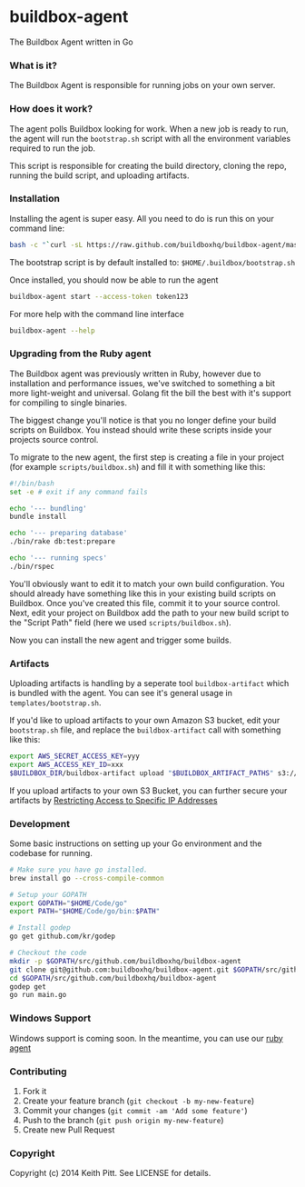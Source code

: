 # buildbox-agent

The Buildbox Agent written in Go

### What is it?

The Buildbox Agent is responsible for running jobs on your own server.

### How does it work?

The agent polls Buildbox looking for work. When a new job is ready to run, the agent will run the `bootstrap.sh` script with all the environment variables required to run the job.

This script is responsible for creating the build directory, cloning the repo, running the build script, and uploading artifacts.

### Installation

Installing the agent is super easy. All you need to do is run this on your command line:

```bash
bash -c "`curl -sL https://raw.github.com/buildboxhq/buildbox-agent/master/install.sh`"
```

The bootstrap script is by default installed to: `$HOME/.buildbox/bootstrap.sh`

Once installed, you should now be able to run the agent

```bash
buildbox-agent start --access-token token123
```

For more help with the command line interface

```bash
buildbox-agent --help
```

### Upgrading from the Ruby agent

The Buildbox agent was previously written in Ruby, however due to installation and performance issues, we've switched to something
a bit more light-weight and universal. Golang fit the bill the best with it's support for compiling to single binaries.

The biggest change you'll notice is that you no longer define your build scripts on Buildbox. You instead should write these scripts inside
your projects source control.

To migrate to the new agent, the first step is creating a file in your project (for example `scripts/buildbox.sh`) and fill it with something like this:

```bash
#!/bin/bash
set -e # exit if any command fails

echo '--- bundling'
bundle install

echo '--- preparing database'
./bin/rake db:test:prepare

echo '--- running specs'
./bin/rspec
```

You'll obviously want to edit it to match your own build configuration. You should already have something like this in your
existing build scripts on Buildbox. Once you've created this file, commit it to your source control. Next, edit your
project on Buildbox add the path to your new build script to the "Script Path" field (here we used `scripts/buildbox.sh`).

Now you can install the new agent and trigger some builds.

### Artifacts

Uploading artifacts is handling by a seperate tool `buildbox-artifact` which is bundled with the agent. You can see
it's general usage in `templates/bootstrap.sh`.

If you'd like to upload artifacts to your own Amazon S3 bucket, edit your `bootstrap.sh` file, and replace the `buildbox-artifact`
call with something like this:

```bash
export AWS_SECRET_ACCESS_KEY=yyy
export AWS_ACCESS_KEY_ID=xxx
$BUILDBOX_DIR/buildbox-artifact upload "$BUILDBOX_ARTIFACT_PATHS" s3://bucket-name/foo/bar --url $BUILDBOX_AGENT_API_URL
```

If you upload artifacts to your own S3 Bucket, you can further secure your artifacts by [Restricting Access to Specific IP Addresses](https://docs.aws.amazon.com/AmazonS3/latest/dev/AccessPolicyLanguage_UseCases_s3_a.html)

### Development

Some basic instructions on setting up your Go environment and the codebase for running.

```bash
# Make sure you have go installed.
brew install go --cross-compile-common

# Setup your GOPATH
export GOPATH="$HOME/Code/go"
export PATH="$HOME/Code/go/bin:$PATH"

# Install godep
go get github.com/kr/godep

# Checkout the code
mkdir -p $GOPATH/src/github.com/buildboxhq/buildbox-agent
git clone git@github.com:buildboxhq/buildbox-agent.git $GOPATH/src/github.com/buildboxhq/buildbox-agent
cd $GOPATH/src/github.com/buildboxhq/buildbox-agent
godep get
go run main.go
```

### Windows Support

Windows support is coming soon. In the meantime, you can use our [ruby agent](https://github.com/buildboxhq/buildbox-agent-ruby)

### Contributing

1. Fork it
2. Create your feature branch (`git checkout -b my-new-feature`)
3. Commit your changes (`git commit -am 'Add some feature'`)
4. Push to the branch (`git push origin my-new-feature`)
5. Create new Pull Request

### Copyright

Copyright (c) 2014 Keith Pitt. See LICENSE for details.
